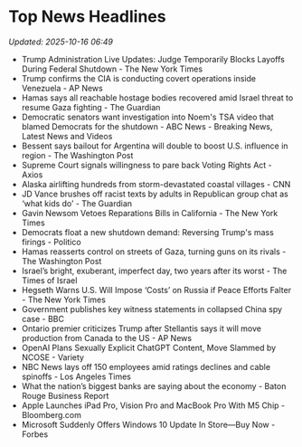 # Top News Headlines

_Updated: 2025-10-16 06:49_

- Trump Administration Live Updates: Judge Temporarily Blocks Layoffs During Federal Shutdown - The New York Times
- Trump confirms the CIA is conducting covert operations inside Venezuela - AP News
- Hamas says all reachable hostage bodies recovered amid Israel threat to resume Gaza fighting - The Guardian
- Democratic senators want investigation into Noem's TSA video that blamed Democrats for the shutdown - ABC News - Breaking News, Latest News and Videos
- Bessent says bailout for Argentina will double to boost U.S. influence in region - The Washington Post
- Supreme Court signals willingness to pare back Voting Rights Act - Axios
- Alaska airlifting hundreds from storm-devastated coastal villages - CNN
- JD Vance brushes off racist texts by adults in Republican group chat as ‘what kids do’ - The Guardian
- Gavin Newsom Vetoes Reparations Bills in California - The New York Times
- Democrats float a new shutdown demand: Reversing Trump's mass firings - Politico
- Hamas reasserts control on streets of Gaza, turning guns on its rivals - The Washington Post
- Israel’s bright, exuberant, imperfect day, two years after its worst - The Times of Israel
- Hegseth Warns U.S. Will Impose ‘Costs’ on Russia if Peace Efforts Falter - The New York Times
- Government publishes key witness statements in collapsed China spy case - BBC
- Ontario premier criticizes Trump after Stellantis says it will move production from Canada to the US - AP News
- OpenAI Plans Sexually Explicit ChatGPT Content, Move Slammed by NCOSE - Variety
- NBC News lays off 150 employees amid ratings declines and cable spinoffs - Los Angeles Times
- What the nation’s biggest banks are saying about the economy - Baton Rouge Business Report
- Apple Launches iPad Pro, Vision Pro and MacBook Pro With M5 Chip - Bloomberg.com
- Microsoft Suddenly Offers Windows 10 Update In Store—Buy Now - Forbes